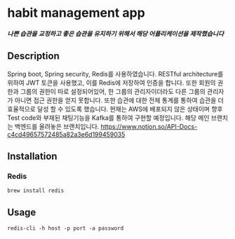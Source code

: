 # habit management app
##### 나쁜 습관을 교정하고 좋은 습관을 유지하기 위해서 해당 어플리케이션을 제작했습니다
## Description

 Spring boot, Spring security, Redis를 사용하였습니다.
 RESTful architecture를 위하여 JWT 토큰을 사용했고, 이를 Redis에 저장하여 인증을 합니다. 또한 회원의 권한과 그룹의 권한이 따로 설정되어있어, 한 그룹의 관리자이더라도 다른 그룹의 관리자가 아니면 접근 권한을 얻지 못합니다.
 또한 습관에 대한 전체 통계를 통하여 습관을 더 효율적으로 달성 할 수 있도록 했습니다. 현재는 AWS에 배포되지 않은 상태이며 향후 Test code와 부재된 채팅기능을 Kafka를 통하여 구현할 예정입니다. 해당 메인 브랜치는 백엔드를 올려놓은 브랜치입니다.
https://www.notion.so/API-Docs-c4cd49657572485a82a3e6d199459035
## Installation
### Redis

```
brew install redis
```

## Usage
```
redis-cli -h host -p port -a password
```


